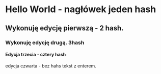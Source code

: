 # Hello World - nagłówek jeden hash

## Wykonuję edycję pierwszą - 2 hash.

### Wykonuję edycję drugą. 3hash
#### Edycja trzecia - cztery hash

edycja czwarta - bez hahs
tekst z enterem.

